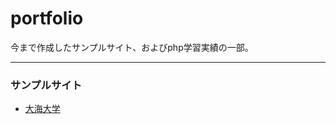 # portfolio
今まで作成したサンプルサイト、およびphp学習実績の一部。
***
### サンプルサイト
- [大海大学](http://my.internetacademy.jp/~a31607127/academy/index.html "私立大学")